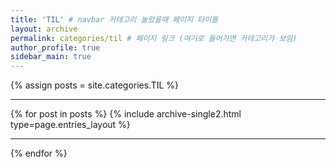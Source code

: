 ```yaml
---
title: 'TIL' # navbar 카테고리 눌렀을때 페이지 타이틀
layout: archive
permalink: categories/til # 페이지 링크 (여기로 들어가면 카테고리가 보임)
author_profile: true
sidebar_main: true
---
```


{% assign posts = site.categories.TIL %} <hr />
{% for post in posts %} {% include archive-single2.html type=page.entries_layout %} <hr />{% endfor %}

&nbsp;
